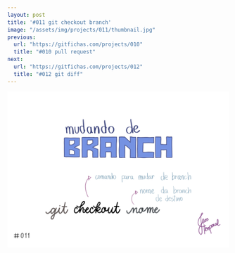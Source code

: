 ```yaml
---
layout: post
title: '#011 git checkout branch'
image: "/assets/img/projects/011/thumbnail.jpg"
previous:
  url: "https://gitfichas.com/projects/010"
  title: "#010 pull request"
next:
  url: "https://gitfichas.com/projects/012"
  title: "#012 git diff"
---
```


<img alt="Para trocar do branch atual pra um branch novo, use: git checkout seguido do nome do branch de destino" src="/assets/img/projects/011/full.jpg">